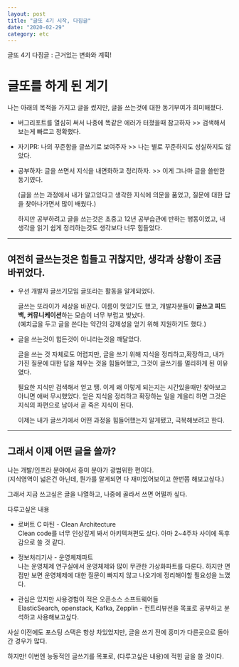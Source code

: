 ```yaml
---
layout: post
title: "글또 4기 시작, 다짐글"
date: "2020-02-29"
category: etc
---
```


글또 4기 다짐글 : 근거있는 변화와 계획!

# 글또를 하게 된 계기

나는 아래의 목적을 가지고 글을 썼지만, 글을 쓰는것에 대한 동기부여가 희미해졌다.

- 버그리포트를 열심히 써서 나중에 똑같은 에러가 터졌을때 참고하자 >> 검색해서 보는게 빠르고 정확했다.

- 자기PR: 나의 꾸준함을 글쓰기로 보여주자 >> 나는 별로 꾸준하지도 성실하지도 않았다.

- 공부하자: 글을 쓰면서 지식을 내면화하고 정리하자. >> 이게 그나마 글을 쓸만한 동기였다.

  (글을 쓰는 과정에서 내가 알고있다고 생각한 지식에 의문을 품었고, 질문에 대한 답을 찾아나가면서 많이 배웠다.)

  하지만 공부하려고 글을 쓰는것은 초중고 12년 공부습관에 반하는 행동이었고, 내 생각을 읽기 쉽게 정리하는것도 생각보다 너무 힘들었다.

---

## 여전히 글쓰는것은 힘들고 귀찮지만, 생각과 상황이 조금 바뀌었다.

- 우선 개발자 글쓰기모임 글또라는 활동을 알게되었다.

  글쓰는 또라이가 세상을 바꾼다. 이름이 멋있기도 했고, 개발자분들이 **글쓰고 피드백, 커뮤니케이션**하는 모습이 너무 부럽고 빛났다.  
  (예치금을 두고 글을 쓴다는 약간의 강제성을 얻기 위해 지원하기도 했다.)

- 글을 쓰는것이 힘든것이 아니라는것을 깨달았다.

  글을 쓰는 것 자체로도 어렵지만, 글을 쓰기 위해 지식을 정리하고,확장하고, 내가 가진 질문에 대한 답을 채우는 것을 힘들어했고, 그것이 글쓰기를 멀리하게 된 이유였다.

  필요한 지식만 검색해서 얻고 땡. 이게 왜 이렇게 되는지는 시간있을때만 찾아보고 아니면 애써 무시했었다.
  얻은 지식을 정리하고 확장하는 일을 게을리 하면 그것은 지식의 파편으로 남아서 곧 죽은 지식이 된다.

  이제는 내가 글쓰기에서 어떤 과정을 힘들어했는지 알게됐고, 극복해보려고 한다.

---

## 그래서 이제 어떤 글을 쓸까?

나는 개발/인프라 분야에서 흥미 분야가 광범위한 편이다.  
(지식영역이 넓은건 아닌데, 뭔가를 알게되면 다 재미있어보이고 한번쯤 해보고싶다.)

그래서 지금 쓰고싶은 글을 나열하고, 나중에 골라서 쓰면 어떨까 싶다.

다루고싶은 내용

- 로버트 C 마틴 - Clean Architecture  
  Clean code를 너무 인상깊게 봐서 아키텍쳐편도 샀다. 아마 2~4주차 사이에 독후감으로 쓸 것 같다.

- 정보처리기사 - 운영체제파트  
  나는 운영체제 연구실에서 운영체제와 많이 무관한 가상화파트를 다룬다.
  하지만 면접만 보면 운영체제에 대한 질문이 빠지지 않고 나오기에 정리해야할 필요성을 느꼈다.

- 관심은 있지만 사용경험이 적은 오픈소스 소프트웨어들  
  ElasticSearch, openstack, Kafka, Zepplin - 컨트리뷰션을 목표로 공부하고 분석하고 사용해보고싶다.

사실 이전에도 포스팅 스택은 항상 차있었지만, 글을 쓰기 전에 흥미가 다른곳으로 돌아간 경우가 많다.

하지만! 이번엔 능동적인 글쓰기를 목표로, (다루고싶은 내용)에 적힌 글을 쓸 것이다.
